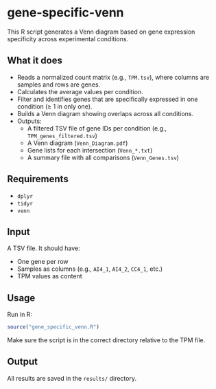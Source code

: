 # gene-specific-venn
This R script generates a Venn diagram based on gene expression specificity across experimental conditions.

## What it does
* Reads a normalized count matrix (e.g., `TPM.tsv`), where columns are samples and rows are genes.
* Calculates the average values per condition.
* Filter and identifies genes that are specifically expressed in one condition (≥ 1 in only one).
* Builds a Venn diagram showing overlaps across all conditions.
* Outputs:
  * A filtered TSV file of gene IDs per condition (e.g., `TPM_genes_filtered.tsv`)
  * A Venn diagram (`Venn_Diagram.pdf`)
  * Gene lists for each intersection (`Venn_*.txt`)
  * A summary file with all comparisons (`Venn_Genes.tsv`)

## Requirements
* `dplyr`
* `tidyr`
* `venn`

## Input
A TSV file. It should have:
* One gene per row
* Samples as columns (e.g., `AI4_1`, `AI4_2`, `CC4_1`, etc.)
* TPM values as content

## Usage
Run in R:
```r
source("gene_specific_venn.R")
```
Make sure the script is in the correct directory relative to the TPM file.

## Output
All results are saved in the `results/` directory.
